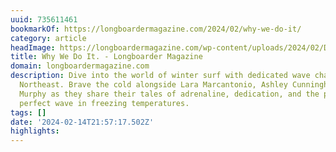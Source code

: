 ```yaml
---
uuid: 735611461
bookmarkOf: https://longboardermagazine.com/2024/02/why-we-do-it/
category: article
headImage: https://longboardermagazine.com/wp-content/uploads/2024/02/DSC_6251-31-2-2-2-1024x731.jpg
title: Why We Do It. - Longboarder Magazine
domain: longboardermagazine.com
description: Dive into the world of winter surf with dedicated wave chasers from the
  Northeast. Brave the cold alongside Lara Marcantonio, Ashley Cunningham, and Caralee
  Murphy as they share their tales of adrenaline, dedication, and the pursuit of the
  perfect wave in freezing temperatures.
tags: []
date: '2024-02-14T21:57:17.502Z'
highlights: 
---
```



